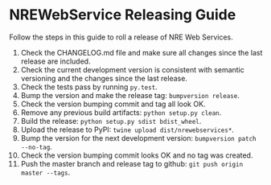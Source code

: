 NREWebService Releasing Guide
=============================

Follow the steps in this guide to roll a release of NRE Web Services.

1. Check the CHANGELOG.md file and make sure all changes since the last release are included.
2. Check the current development version is consistent with semantic versioning and the changes
   since the last release.
3. Check the tests pass by running ```py.test```.
4. Bump the version and make the release tag: ```bumpversion release```.
5. Check the version bumping commit and tag all look OK.
6. Remove any previous build artifacts: ```python setup.py clean```.
6. Build the release: ```python setup.py sdist bdist_wheel```.
7. Upload the release to PyPI: ```twine upload dist/nrewebservices*```.
8. Bump the version for the next development version: ```bumpversion patch --no-tag```.
9. Check the version bumping commit looks OK and no tag was created.
10. Push the master branch and release tag to github: ```git push origin master --tags```.



